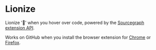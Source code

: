 # Lionize

Lionize '🦁' when you hover over code, powered by the [Sourcegraph extension API](https://github.com/sourcegraph/sourcegraph-extension-api).

Works on GitHub when you install the browser extension for [Chrome](https://chrome.google.com/webstore/detail/sourcegraph/dgjhfomjieaadpoljlnidmbgkdffpack) or [Firefox](https://addons.mozilla.org/en-US/firefox/addon/sourcegraph/).
